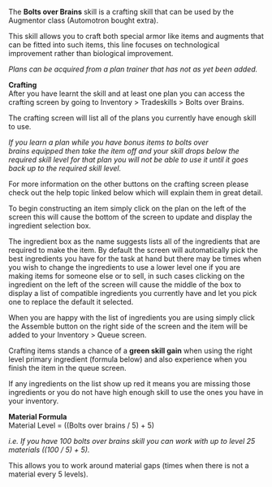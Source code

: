 The **Bolts over Brains** skill is a crafting skill that can be used by the Augmentor class (Automotron bought extra).

This skill allows you to craft both special armor like items and augments that can be fitted into such items, this line focuses on technological improvement rather than biological improvement.

_Plans can be acquired from a plan trainer that has not as yet been added._

**Crafting**  
After you have learnt the skill and at least one plan you can access the crafting screen by going to Inventory > Tradeskills > Bolts over Brains.

The crafting screen will list all of the plans you currently have enough skill to use.

_If you learn a plan while you have bonus items to bolts over brains equipped then take the item off and your skill drops below the required skill level for that plan you will not be able to use it until it goes back up to the required skill level._

For more information on the other buttons on the crafting screen please check out the help topic linked below which will explain them in great detail.

To begin constructing an item simply click on the plan on the left of the screen this will cause the bottom of the screen to update and display the ingredient selection box.

The ingredient box as the name suggests lists all of the ingredients that are required to make the item. By default the screen will automatically pick the best ingredients you have for the task at hand but there may be times when you wish to change the ingredients to use a lower level one if you are making items for someone else or to sell, in such cases clicking on the ingredient on the left of the screen will cause the middle of the box to display a list of compatible ingredients you currently have and let you pick one to replace the default it selected.

When you are happy with the list of ingredients you are using simply click the Assemble button on the right side of the screen and the item will be added to your Inventory > Queue screen.

Crafting items stands a chance of a **green skill gain** when using the right level primary ingredient (formula below) and also experience when you finish the item in the queue screen.

If any ingredients on the list show up red it means you are missing those ingredients or you do not have high enough skill to use the ones you have in your inventory.

**Material Formula**  
Material Level = ((Bolts over brains / 5) + 5)

_i.e. If you have 100 bolts over brains skill you can work with up to level 25 materials ((100 / 5) + 5)._

This allows you to work around material gaps (times when there is not a material every 5 levels).